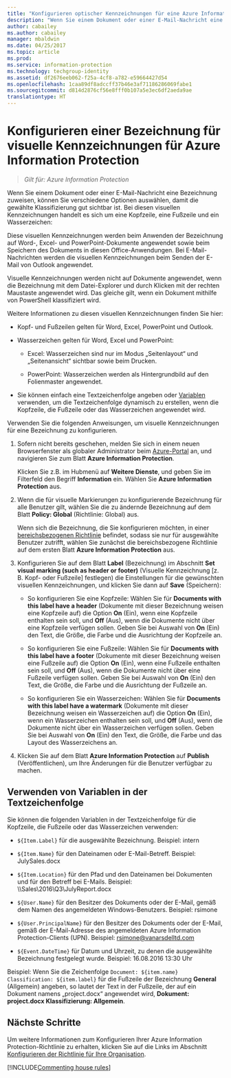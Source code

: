 ```yaml
---
title: "Konfigurieren optischer Kennzeichnungen für eine Azure Information Protection-Bezeichnung"
description: "Wenn Sie einem Dokument oder einer E-Mail-Nachricht eine Bezeichnung zuweisen, können Sie verschiedene Optionen auswählen, damit die gewählte Klassifizierung gut sichtbar ist. Bei diesen visuellen Kennzeichnungen handelt es sich um eine Kopfzeile, eine Fußzeile und ein Wasserzeichen."
author: cabailey
ms.author: cabailey
manager: mbaldwin
ms.date: 04/25/2017
ms.topic: article
ms.prod: 
ms.service: information-protection
ms.technology: techgroup-identity
ms.assetid: df2676eeb062-f25a-4cf8-a782-e59664427d54
ms.openlocfilehash: 1caa89df8adccff37b46e3af71186286069fabe1
ms.sourcegitcommit: d814d2876cf56e8fff0b107a5e3ec6df2aeda9ae
translationtype: HT
---
```

# <a name="how-to-configure-a-label-for-visual-markings-for-azure-information-protection"></a>Konfigurieren einer Bezeichnung für visuelle Kennzeichnungen für Azure Information Protection

>*Gilt für: Azure Information Protection*

Wenn Sie einem Dokument oder einer E-Mail-Nachricht eine Bezeichnung zuweisen, können Sie verschiedene Optionen auswählen, damit die gewählte Klassifizierung gut sichtbar ist. Bei diesen visuellen Kennzeichnungen handelt es sich um eine Kopfzeile, eine Fußzeile und ein Wasserzeichen:

Diese visuellen Kennzeichnungen werden beim Anwenden der Bezeichnung auf Word-, Excel- und PowerPoint-Dokumente angewendet sowie beim Speichern des Dokuments in diesen Office-Anwendungen. Bei E-Mail-Nachrichten werden die visuellen Kennzeichnungen beim Senden der E-Mail von Outlook angewendet.

Visuelle Kennzeichnungen werden nicht auf Dokumente angewendet, wenn die Bezeichnung mit dem Datei-Explorer und durch Klicken mit der rechten Maustaste angewendet wird. Das gleiche gilt, wenn ein Dokument mithilfe von PowerShell klassifiziert wird.

Weitere Informationen zu diesen visuellen Kennzeichnungen finden Sie hier:

- Kopf- und Fußzeilen gelten für Word, Excel, PowerPoint und Outlook.

- Wasserzeichen gelten für Word, Excel und PowerPoint:

    - Excel: Wasserzeichen sind nur im Modus „Seitenlayout“ und „Seitenansicht“ sichtbar sowie beim Drucken.

    - PowerPoint: Wasserzeichen werden als Hintergrundbild auf den Folienmaster angewendet.

- Sie können einfach eine Textzeichenfolge angeben oder [Variablen](#using-variables-in-the-text-string) verwenden, um die Textzeichenfolge dynamisch zu erstellen, wenn die Kopfzeile, die Fußzeile oder das Wasserzeichen angewendet wird.

Verwenden Sie die folgenden Anweisungen, um visuelle Kennzeichnungen für eine Bezeichnung zu konfigurieren.

1. Sofern nicht bereits geschehen, melden Sie sich in einem neuen Browserfenster als globaler Administrator beim [Azure-Portal](https://portal.azure.com) an, und navigieren Sie zum Blatt **Azure Information Protection**.

    Klicken Sie z.B. im Hubmenü auf **Weitere Dienste**, und geben Sie im Filterfeld den Begriff **Information** ein. Wählen Sie **Azure Information Protection** aus.

2. Wenn die für visuelle Markierungen zu konfigurierende Bezeichnung für alle Benutzer gilt, wählen Sie die zu ändernde Bezeichnung auf dem Blatt **Policy: Global** (Richtlinie: Global) aus.

     Wenn sich die Bezeichnung, die Sie konfigurieren möchten, in einer [bereichsbezogenen Richtlinie](configure-policy-scope.md) befindet, sodass sie nur für ausgewählte Benutzer zutrifft, wählen Sie zunächst die bereichsbezogene Richtlinie auf dem ersten Blatt **Azure Information Protection** aus.

3. Konfigurieren Sie auf dem Blatt **Label** (Bezeichnung) im Abschnitt **Set visual marking (such as header or footer)** (Visuelle Kennzeichnung [z. B. Kopf- oder Fußzeile] festlegen) die Einstellungen für die gewünschten visuellen Kennzeichnungen, und klicken Sie dann auf **Save** (Speichern):

    - So konfigurieren Sie eine Kopfzeile: Wählen Sie für **Documents with this label have a header** (Dokumente mit dieser Bezeichnung weisen eine Kopfzeile auf) die Option **On** (Ein), wenn eine Kopfzeile enthalten sein soll, und **Off** (Aus), wenn die Dokumente nicht über eine Kopfzeile verfügen sollen. Geben Sie bei Auswahl von **On** (Ein) den Text, die Größe, die Farbe und die Ausrichtung der Kopfzeile an.

    - So konfigurieren Sie eine Fußzeile: Wählen Sie für **Documents with this label have a footer** (Dokumente mit dieser Bezeichnung weisen eine Fußzeile auf) die Option **On** (Ein), wenn eine Fußzeile enthalten sein soll, und **Off** (Aus), wenn die Dokumente nicht über eine Fußzeile verfügen sollen. Geben Sie bei Auswahl von **On** (Ein) den Text, die Größe, die Farbe und die Ausrichtung der Fußzeile an.

    - So konfigurieren Sie ein Wasserzeichen: Wählen Sie für **Documents with this label have a watermark** (Dokumente mit dieser Bezeichnung weisen ein Wasserzeichen auf) die Option **On** (Ein), wenn ein Wasserzeichen enthalten sein soll, und **Off** (Aus), wenn die Dokumente nicht über ein Wasserzeichen verfügen sollen. Geben Sie bei Auswahl von **On** (Ein) den Text, die Größe, die Farbe und das Layout des Wasserzeichens an.

4. Klicken Sie auf dem Blatt **Azure Information Protection** auf **Publish** (Veröffentlichen), um Ihre Änderungen für die Benutzer verfügbar zu machen.

## <a name="using-variables-in-the-text-string"></a>Verwenden von Variablen in der Textzeichenfolge

Sie können die folgenden Variablen in der Textzeichenfolge für die Kopfzeile, die Fußzeile oder das Wasserzeichen verwenden:

- `${Item.Label}` für die ausgewählte Bezeichnung. Beispiel: intern

- `${Item.Name}` für den Dateinamen oder E-Mail-Betreff. Beispiel: JulySales.docx

- `${Item.Location}` für den Pfad und den Dateinamen bei Dokumenten und für den Betreff bei E-Mails. Beispiel: \\\Sales\2016\Q3\JulyReport.docx

- `${User.Name}` für den Besitzer des Dokuments oder der E-Mail, gemäß dem Namen des angemeldeten Windows-Benutzers. Beispiel: rsimone

- `${User.PrincipalName}` für den Besitzer des Dokuments oder der E-Mail, gemäß der E-Mail-Adresse des angemeldeten Azure Information Protection-Clients (UPN). Beispiel: rsimone@vanarsdelltd.com

- `${Event.DateTime}` für Datum und Uhrzeit, zu denen die ausgewählte Bezeichnung festgelegt wurde. Beispiel: 16.08.2016 13:30 Uhr

Beispiel: Wenn Sie die Zeichenfolge `Document: ${item.name}  Classification: ${item.label}` für die Fußzeile der Bezeichnung **General** (Allgemein) angeben, so lautet der Text in der Fußzeile, der auf ein Dokument namens „project.docx“ angewendet wird, **Dokument: project.docx Klassifizierung: Allgemein**.

## <a name="next-steps"></a>Nächste Schritte

Um weitere Informationen zum Konfigurieren Ihrer Azure Information Protection-Richtlinie zu erhalten, klicken Sie auf die Links im Abschnitt [Konfigurieren der Richtlinie für Ihre Organisation](configure-policy.md#configuring-your-organizations-policy).  

[!INCLUDE[Commenting house rules](../includes/houserules.md)]
